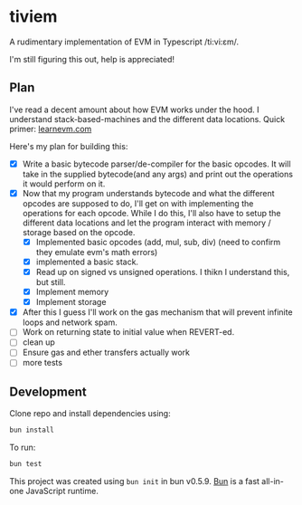 # tiviem

A rudimentary implementation of EVM in Typescript /ti:vi:εm/.

I'm still figuring this out, help is appreciated!

## Plan
I've read a decent amount about how EVM works under the hood. I understand stack-based-machines and the different data locations. Quick primer: [learnevm.com](learnevm.com/)

Here's my plan for building this:
- [X] Write a basic bytecode parser/de-compiler for the basic opcodes. It will take in the supplied bytecode(and any args) and print out the operations it would perform on it.
- [X] Now that my program understands bytecode and what the different opcodes are supposed to do, I'll get on with implementing the operations for each opcode. While I do this, I'll also have to setup the different data locations and let the program interact with memory / storage based on the opcode.
  - [X] Implemented basic opcodes (add, mul, sub, div) (need to confirm they emulate evm's math errors)
  - [X] implemented a basic stack.
  - [X] Read up on signed vs unsigned operations. I thikn I understand this, but still.
  - [X] Implement memory
  - [X] Implement storage
- [X] After this I guess I'll work on the gas mechanism that will prevent infinite loops and network spam.
- [ ] Work on returning state to initial value when REVERT-ed.
- [ ] clean up
- [ ] Ensure gas and ether transfers actually work
- [ ] more tests

## Development
Clone repo and install dependencies using:

```bash
bun install
```

To run:

```bash
bun test
```

This project was created using `bun init` in bun v0.5.9. [Bun](https://bun.sh) is a fast all-in-one JavaScript runtime.
